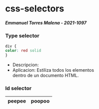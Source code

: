 # css-selectors
##### Emmanuel Torres Malena - 2021-1097


### Type selector

```css
div {
color: red solid
}
```
- Descripcion:
- Aplicacion: Estiliza todos los elementos <div> dentro de un documento HTML.

 ### Id selector

 |peepee|poopoo|
 |----|----|
